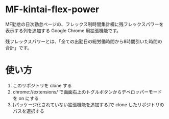 # MF-kintai-flex-power

MF勤怠の日次勤怠ページの、フレックス制時間集計欄に残フレックスパワーを表示する列を追加する Google Chrome 用拡張機能です。

残フレックスパワーとは、「全ての出勤日の総労働時間から8時間引いた時間の合計」です。

# 使い方
1. このリポジトリを clone する
2. chrome://extensions/ で画面右上のトグルボタンからデベロッパーモードを on にする
3. [パッケージ化されていない拡張機能を追加する]で clone したリポジトリのパスを選択する
